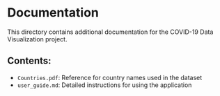 # Documentation

This directory contains additional documentation for the COVID-19 Data Visualization project.

## Contents:
- `Countries.pdf`: Reference for country names used in the dataset
- `user_guide.md`: Detailed instructions for using the application
